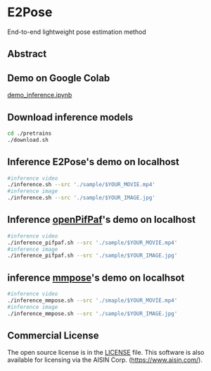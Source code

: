 # E2Pose
End-to-end lightweight pose estimation method

## Abstract

## Demo on Google Colab
[demo_inference.ipynb](http://colab.research.google.com/github/AISIN-TRC/E2Pose/blob/main/demo_inference.ipynb)


## Download inference models
```bash
cd ./pretrains
./download.sh
```

## Inference E2Pose's demo on localhost
```bash
#inference video
./inference.sh --src './sample/$YOUR_MOVIE.mp4'
#inference image
./inference.sh --src './sample/$YOUR_IMAGE.jpg'
```

## Inference [openPifPaf](https://openpifpaf.github.io/intro.html)'s demo on localhost
```bash
#inference video
./inference_pifpaf.sh --src './sample/$YOUR_MOVIE.mp4'
#inference image
./inference_pifpaf.sh --src './sample/$YOUR_IMAGE.jpg'
```

## inference [mmpose](https://mmpose.readthedocs.io/en/latest/)'s demo on localhsot
```bash
#inference video
./inference_mmpose.sh --src './smaple/$YOUR_MOVIE.mp4'
#inference image
./inference_mmpose.sh --src './sample/$YOUR_IMAGE.jpg'
```


## Commercial License
The open source license is in the [LICENSE](./LICENSE) file. This software is also available for licensing via the AISIN Corp. (https://www.aisin.com/).
